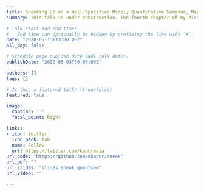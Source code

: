 ```yaml
---
title: Sneaking Up on a Well-Specified Model; Quantitative Seminar, May 15, 2020
summary: This talk is under construction. The fourth chapter of my disseration, 1 year after presenting the project proposal at Think Tank. The code is still private as we are nearing submission for peer-preview.

# Talk start and end times.
#   End time can optionally be hidden by prefixing the line with `#`.
date: "2020-05-15T13:00:00Z"
all_day: false

# Schedule page publish date (NOT talk date).
publishDate: "2020-05-03T00:00:00Z"

authors: []
tags: []

# Is this a featured talk? (true/false)
featured: true

image:
  caption: ' '
  focal_point: Right

links:
- icon: twitter
  icon_pack: fab
  name: Follow
  url: https://twitter.com/kapurmaia
url_code: "https://github.com/mkapur/sneak"
url_pdf: ""
url_slides: "slides:sneak_quantsem"
url_video: ""

---
```



